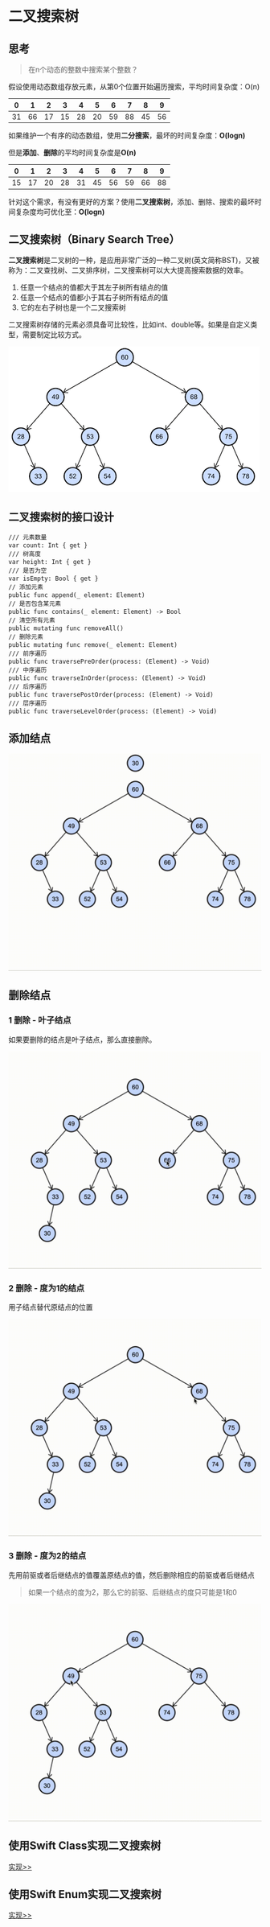 # 二叉搜索树

## 思考

> 在n个动态的整数中搜索某个整数？

假设使用动态数组存放元素，从第0个位置开始遍历搜索，平均时间复杂度：O(n)

|  0  | 1  |  2  | 3  |  4  | 5 |  6  | 7  |  8  |  9  | 
|  ----  | ----  |  ----  | ----  |  ----  | ----  |  ----  | ----  |  ----  | ----  |
| 31  | 66 | 17  | 15 | 28  | 20 | 59  | 88 | 45  | 56 |

如果维护一个有序的动态数组，使用**二分搜索**，最坏的时间复杂度：**O(logn)**

但是**添加**、**删除**的平均时间复杂度是**O(n)**

|  0  | 1  |  2  | 3  |  4  | 5 |  6  | 7  |  8  |  9  | 
|  ----  | ----  |  ----  | ----  |  ----  | ----  |  ----  | ----  |  ----  | ----  |
| 15  | 17 | 20  | 28 | 31  | 45 | 56 | 59 | 66  | 88 |

针对这个需求，有没有更好的方案？使用**二叉搜索树**，添加、删除、搜索的最坏时间复杂度均可优化至：**O(logn)**

## 二叉搜索树（Binary Search Tree）

**二叉搜索树**是二叉树的一种，是应用非常广泛的一种二叉树(英文简称BST)，又被称为：二叉查找树、二叉排序树，二叉搜索树可以大大提高搜索数据的效率。

1. 任意一个结点的值都大于其左子树所有结点的值
1. 任意一个结点的值都小于其右子树所有结点的值
1. 它的左右子树也是一个二叉搜索树

二叉搜索树存储的元素必须具备可比较性，比如int、double等。如果是自定义类型，需要制定比较方式。

![](https://raw.githubusercontent.com/AaronYin0514/zz-swift-algorithm/main/BinarySearchTree/imgs/Binary_Search_Tree.png)

## 二叉搜索树的接口设计

```
/// 元素数量
var count: Int { get }
/// 树高度
var height: Int { get }
/// 是否为空
var isEmpty: Bool { get }
// 添加元素
public func append(_ element: Element)
// 是否包含某元素
public func contains(_ element: Element) -> Bool
// 清空所有元素
public mutating func removeAll()
// 删除元素
public mutating func remove(_ element: Element)
/// 前序遍历
public func traversePreOrder(process: (Element) -> Void)
/// 中序遍历
public func traverseInOrder(process: (Element) -> Void)
/// 后序遍历
public func traversePostOrder(process: (Element) -> Void)
/// 层序遍历
public func traverseLevelOrder(process: (Element) -> Void)
```

## 添加结点

![](https://raw.githubusercontent.com/AaronYin0514/zz-swift-algorithm/main/BinarySearchTree/imgs/append.gif)

## 删除结点 

### 1 删除 - 叶子结点

如果要删除的结点是叶子结点，那么直接删除。

![](https://raw.githubusercontent.com/AaronYin0514/zz-swift-algorithm/main/BinarySearchTree/imgs/delete_leaf.gif)

### 2 删除 - 度为1的结点

用子结点替代原结点的位置

![](https://raw.githubusercontent.com/AaronYin0514/zz-swift-algorithm/main/BinarySearchTree/imgs/delete_1.gif)

### 3 删除 - 度为2的结点

先用前驱或者后继结点的值覆盖原结点的值，然后删除相应的前驱或者后继结点

> 如果一个结点的度为2，那么它的前驱、后继结点的度只可能是1和0

![](https://raw.githubusercontent.com/AaronYin0514/zz-swift-algorithm/main/BinarySearchTree/imgs/delete_2.gif)

## 使用Swift Class实现二叉搜索树

[实现>>](https://raw.githubusercontent.com/AaronYin0514/zz-swift-algorithm/main/BinarySearchTree/Solution1)

## 使用Swift Enum实现二叉搜索树

[实现>>](https://raw.githubusercontent.com/AaronYin0514/zz-swift-algorithm/main/BinarySearchTree/Solution2)

